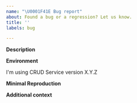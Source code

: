 ```yaml
---
name: "\U0001F41E Bug report"
about: Found a bug or a regression? Let us know.
title: ''
labels: bug

---
```

<!--
Before to open a question, please be sure that you've already checked on:
- the list of Issues of the CRUD Service: https://github.com/mia-platform/crud-service/issues
- the list of Discussion on the Mia Platform Community (search by the 'CRUD Service' tag): https://github.com/mia-platform/community/discussions

If you haven't found anything related to your problem, we'd ask you to kindly follow this template when opening the bug.
-->

**Description**
<!-- A clear and concise description of what the bug is, and how it affect your work. -->

**Environment**
<!-- Please include which version of the CRUD Service you're using, specifying if you're using a docker image or not -->
I'm using CRUD Service version X.Y.Z

**Minimal Reproduction**
<!-- Any information is important to try to replicate the bug and find the best solution. Please include a list of repro steps to reproduce the bug -->

**Additional context**
<!-- Add any other context about the problem here. Could be a workaround and/or a suggested solution. -->